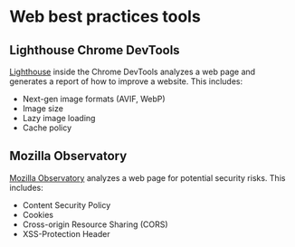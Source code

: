 # Web best practices tools

## Lighthouse Chrome DevTools

[Lighthouse](https://developers.google.com/web/tools/lighthouse) inside the Chrome DevTools analyzes
a web page and generates a report of how to improve a website. This includes:

* Next-gen image formats (AVIF, WebP)
* Image size
* Lazy image loading
* Cache policy

## Mozilla Observatory

[Mozilla Observatory](https://observatory.mozilla.org) analyzes a web page for potential security risks. This includes:

* Content Security Policy
* Cookies
* Cross-origin Resource Sharing (CORS)
* XSS-Protection Header
